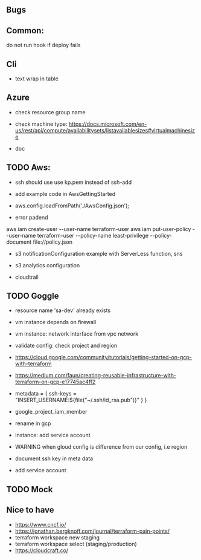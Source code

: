 ## Bugs

## Common:

do not run hook if deploy fails

## Cli

- text wrap in table

## Azure

- check resource group name
- check machine type: https://docs.microsoft.com/en-us/rest/api/compute/availabilitysets/listavailablesizes#virtualmachinesize

- doc

## TODO Aws:

- ssh should use use kp.pem instead of ssh-add
- add example code in AwsGettingStarted
- aws.config.loadFromPath('./AwsConfig.json');

- error padend

aws iam create-user --user-name terraform-user
aws iam put-user-policy --user-name terraform-user --policy-name least-privilege --policy-document file://policy.json

- s3 notificationConfiguration example with ServerLess function, sns

- s3 analytics configuration

* cloudtrail

## TODO Goggle

- resource name 'sa-dev' already exists

- vm instance depends on firewall
- vm instance: network interface from vpc network
- validate config: check project and region

- https://cloud.google.com/community/tutorials/getting-started-on-gcp-with-terraform
- https://medium.com/faun/creating-reusable-infrastructure-with-terraform-on-gcp-e17745ac4ff2

- metadata = {
  ssh-keys = "INSERT_USERNAME:\${file("~/.ssh/id_rsa.pub")}"
  }
  }
- google_project_iam_member

- rename in gcp
- instance: add service account
- WARNING when gloud config is difference from our config, i.e region
- document ssh key in meta data
- add service account

## TODO Mock

## Nice to have

- https://www.cncf.io/
- https://jonathan.bergknoff.com/journal/terraform-pain-points/
- terraform workspace new staging
- terraform workspace select (staging/production)
- https://cloudcraft.co/
